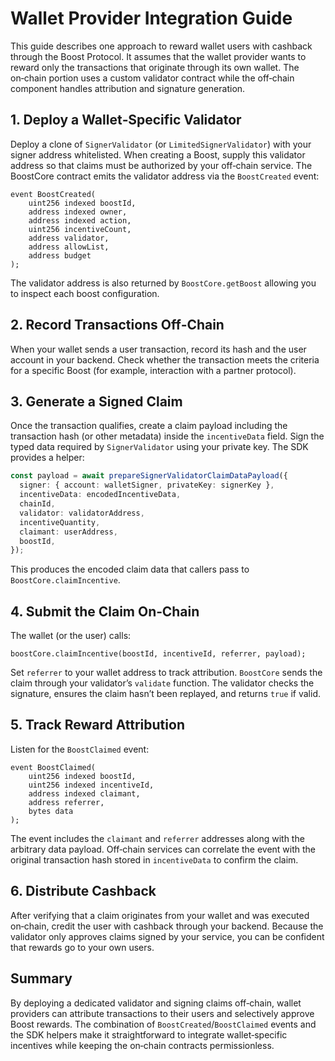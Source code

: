 # Wallet Provider Integration Guide

This guide describes one approach to reward wallet users with cashback through the Boost Protocol. It assumes that the wallet provider wants to reward only the transactions that originate through its own wallet. The on‑chain portion uses a custom validator contract while the off‑chain component handles attribution and signature generation.

## 1. Deploy a Wallet‑Specific Validator

Deploy a clone of `SignerValidator` (or `LimitedSignerValidator`) with your signer address whitelisted. When creating a Boost, supply this validator address so that claims must be authorized by your off‑chain service. The BoostCore contract emits the validator address via the `BoostCreated` event:

```solidity
event BoostCreated(
    uint256 indexed boostId,
    address indexed owner,
    address indexed action,
    uint256 incentiveCount,
    address validator,
    address allowList,
    address budget
);
```

The validator address is also returned by `BoostCore.getBoost` allowing you to inspect each boost configuration.

## 2. Record Transactions Off‑Chain

When your wallet sends a user transaction, record its hash and the user account in your backend. Check whether the transaction meets the criteria for a specific Boost (for example, interaction with a partner protocol).

## 3. Generate a Signed Claim

Once the transaction qualifies, create a claim payload including the transaction hash (or other metadata) inside the `incentiveData` field. Sign the typed data required by `SignerValidator` using your private key. The SDK provides a helper:

```ts
const payload = await prepareSignerValidatorClaimDataPayload({
  signer: { account: walletSigner, privateKey: signerKey },
  incentiveData: encodedIncentiveData,
  chainId,
  validator: validatorAddress,
  incentiveQuantity,
  claimant: userAddress,
  boostId,
});
```

This produces the encoded claim data that callers pass to `BoostCore.claimIncentive`.

## 4. Submit the Claim On‑Chain

The wallet (or the user) calls:

```solidity
boostCore.claimIncentive(boostId, incentiveId, referrer, payload);
```

Set `referrer` to your wallet address to track attribution. `BoostCore` sends the claim through your validator’s `validate` function. The validator checks the signature, ensures the claim hasn’t been replayed, and returns `true` if valid.

## 5. Track Reward Attribution

Listen for the `BoostClaimed` event:

```solidity
event BoostClaimed(
    uint256 indexed boostId,
    uint256 indexed incentiveId,
    address indexed claimant,
    address referrer,
    bytes data
);
```

The event includes the `claimant` and `referrer` addresses along with the arbitrary data payload. Off‑chain services can correlate the event with the original transaction hash stored in `incentiveData` to confirm the claim.

## 6. Distribute Cashback

After verifying that a claim originates from your wallet and was executed on‑chain, credit the user with cashback through your backend. Because the validator only approves claims signed by your service, you can be confident that rewards go to your own users.

## Summary

By deploying a dedicated validator and signing claims off‑chain, wallet providers can attribute transactions to their users and selectively approve Boost rewards. The combination of `BoostCreated`/`BoostClaimed` events and the SDK helpers make it straightforward to integrate wallet‑specific incentives while keeping the on‑chain contracts permissionless.

